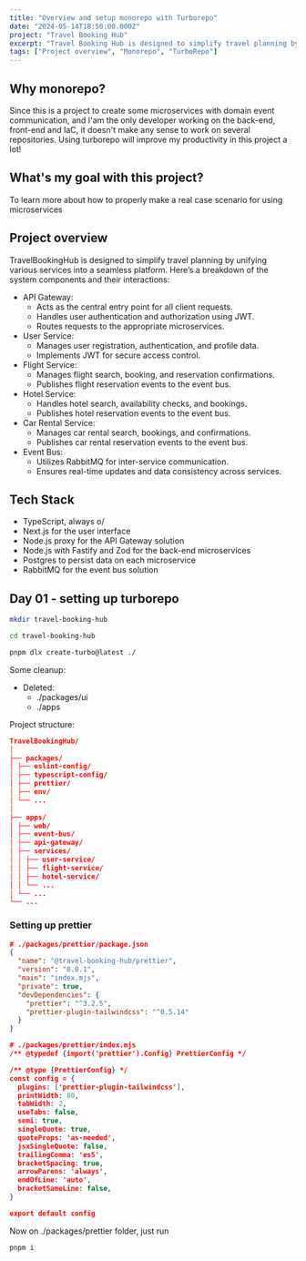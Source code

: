```yaml
---
title: "Overview and setup monorepo with Turborepo"
date: "2024-05-14T18:50:00.000Z"
project: "Travel Booking Hub"
excerpt: "Travel Booking Hub is designed to simplify travel planning by unifying various services into a seamless platform"
tags: ["Project overview", "Monorepo", "TurboRepo"]
---
```


## Why monorepo?

Since this is a project to create some microservices with domain event communication, and I'am the only developer working on the back-end, front-end and IaC, it doesn't make any sense to work on several repositories.  Using turborepo will improve my productivity in this project a lot!


##  What's my goal with this project?

To learn more about how to properly make a real case scenario for using microservices

##  Project overview

TravelBookingHub is designed to simplify travel planning by unifying various services into a seamless platform. Here’s a breakdown of the system components and their interactions:

- API Gateway:
  - Acts as the central entry point for all client requests.
  - Handles user authentication and authorization using JWT.
  - Routes requests to the appropriate microservices.
- User Service:
  - Manages user registration, authentication, and profile data.
  - Implements JWT for secure access control.
- Flight Service:
  - Manages flight search, booking, and reservation confirmations.
  - Publishes flight reservation events to the event bus.
- Hotel Service:
  - Handles hotel search, availability checks, and bookings.
  - Publishes hotel reservation events to the event bus.
- Car Rental Service:
  - Manages car rental search, bookings, and confirmations.
  - Publishes car rental reservation events to the event bus.
- Event Bus:
  - Utilizes RabbitMQ for inter-service communication.
  - Ensures real-time updates and data consistency across services.

##  Tech Stack

- TypeScript, always o/
- Next.js for the user interface
- Node.js proxy for the API Gateway solution
- Node.js with Fastify and Zod for the back-end microservices
- Postgres to persist data on each microservice
- RabbitMQ for the event bus solution

## Day 01 - setting up turborepo

```bash
mkdir travel-booking-hub

cd travel-booking-hub

pnpm dlx create-turbo@latest ./
```
Some cleanup:
- Deleted:
  - ./packages/ui
  - ./apps

Project structure:
```json
TravelBookingHub/
│
├── packages/ 
│ ├── eslint-config/
│ ├── typescript-config/
│ ├── prettier/
│ ├── env/
│ └── ...
│
├── apps/ 
│ ├── web/
│ ├── event-bus/
│ ├── api-gateway/
│ ├── services/
│ │ ├── user-service/
│ │ ├── flight-service/
│ │ ├── hotel-service/
│ │ └── ...
│ └── ...
└── ...
```

### Setting up prettier

```json
# ./packages/prettier/package.json
{
  "name": "@travel-booking-hub/prettier",
  "version": "0.0.1",
  "main": "index.mjs",
  "private": true,
  "devDependencies": {
    "prettier": "^3.2.5",
    "prettier-plugin-tailwindcss": "^0.5.14"
  }
}

# ./packages/prettier/index.mjs
/** @typedef {import('prettier').Config} PrettierConfig */

/** @type {PrettierConfig} */
const config = {
  plugins: ['prettier-plugin-tailwindcss'],
  printWidth: 80,
  tabWidth: 2,
  useTabs: false,
  semi: true,
  singleQuote: true,
  quoteProps: 'as-needed',
  jsxSingleQuote: false,
  trailingComma: 'es5',
  bracketSpacing: true,
  arrowParens: 'always',
  endOfLine: 'auto',
  bracketSameLine: false,
}

export default config
```

Now on ./packages/prettier folder, just run
```bash
pnpm i
```